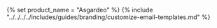 {% set product_name = "Asgardeo" %}
{% include "../../../../includes/guides/branding/customize-email-templates.md" %}